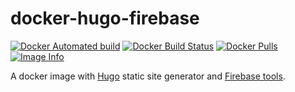 # docker-hugo-firebase

[![Docker Automated build](https://img.shields.io/docker/automated/marzouka/hugo-firebase.svg)](https://store.docker.com/community/images/marzouka/hugo-firebase)
[![Docker Build Status](https://img.shields.io/docker/build/marzouka/hugo-firebase.svg)](https://store.docker.com/community/images/marzouka/hugo-firebase/builds)
[![Docker Pulls](https://img.shields.io/docker/pulls/marzouka/hugo-firebase.svg)](https://store.docker.com/community/images/marzouka/hugo-firebase)
[![Image Info](https://images.microbadger.com/badges/image/marzouka/hugo-firebase.svg)](https://microbadger.com/images/marzouka/hugo-firebase)

A docker image with [Hugo](https://gohugo.io/) static site generator and [Firebase tools](https://www.npmjs.com/package/firebase-tools).
